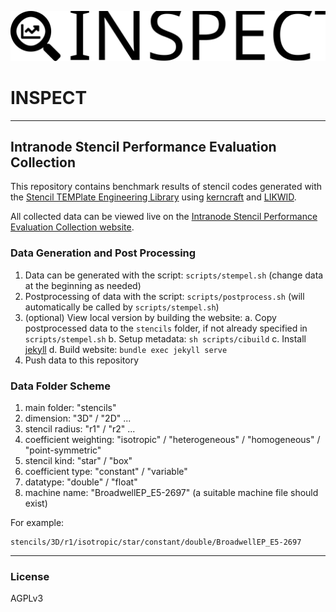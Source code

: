 
![INSPECT](assets/img/inspect-large-black.svg)

# INSPECT
---
## Intranode Stencil Performance Evaluation Collection

This repository contains benchmark results of stencil codes generated with the [
Stencil TEMPlate Engineering Library](https://github.com/RRZE-HPC/stempel "stempel") using [kerncraft](https://github.com/RRZE-HPC/kerncraft) and [LIKWID](https://github.com/RRZE-HPC/likwid).

All collected data can be viewed live on the [Intranode Stencil Performance Evaluation Collection website](https://rrze-hpc.github.io/INSPECT/).

### Data Generation and Post Processing
1. Data can be generated with the script: `scripts/stempel.sh` (change data at the beginning as needed)
2. Postprocessing of data with the script: `scripts/postprocess.sh` (will automatically be called by `scripts/stempel.sh`)
3. (optional) View local version by building the website:
  a. Copy postprocessed data to the `stencils` folder, if not already specified in `scripts/stempel.sh`
  b. Setup metadata: `sh scripts/cibuild`
  c. Install [jekyll](https://github.com/jekyll/jekyll)
  d. Build website: `bundle exec jekyll serve`
4. Push data to this repository

### Data Folder Scheme

1. main folder: "stencils"
2. dimension: "3D" / "2D" ...
3. stencil radius: "r1" / "r2" ...
4. coefficient weighting: "isotropic" / "heterogeneous" / "homogeneous" / "point-symmetric"
5. stencil kind: "star" / "box"
6. coefficient type: "constant" / "variable"
7. datatype: "double" / "float"
8. machine name: "BroadwellEP_E5-2697" (a suitable machine file should exist)

For example:
```
stencils/3D/r1/isotropic/star/constant/double/BroadwellEP_E5-2697
```
---

### License

AGPLv3
